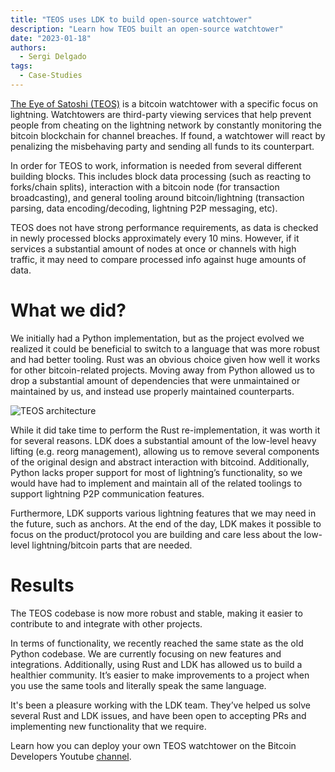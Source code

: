 ```yaml
---
title: "TEOS uses LDK to build open-source watchtower"
description: "Learn how TEOS built an open-source watchtower"
date: "2023-01-18"
authors:
  - Sergi Delgado
tags:
  - Case-Studies
---
```


[The Eye of Satoshi (TEOS)](https://github.com/talaia-labs/rust-teos) is a bitcoin watchtower with a specific focus on lightning. Watchtowers are third-party viewing services that help prevent people from cheating on the lightning network by constantly monitoring the bitcoin blockchain for channel breaches. If found, a watchtower will react by penalizing the misbehaving party and sending all funds to its counterpart.

In order for TEOS to work, information is needed from several different building blocks. This includes block data processing (such as reacting to forks/chain splits), interaction with a bitcoin node (for transaction broadcasting), and general tooling around bitcoin/lightning (transaction parsing, data encoding/decoding, lightning P2P messaging, etc).

TEOS does not have strong performance requirements, as data is checked in newly processed blocks approximately every 10 mins. However, if it services a substantial amount of nodes at once or channels with high traffic, it may need to compare processed info against huge amounts of data.

# What we did?

We initially had a Python implementation, but as the project evolved we realized it could be beneficial to switch to a language that was more robust and had better tooling. Rust was an obvious choice given how well it works for other bitcoin-related projects. Moving away from Python allowed us to drop a substantial amount of dependencies that were unmaintained or maintained by us, and instead use properly maintained counterparts.

![TEOS architecture](../assets/teos-architecture-diagram.png)

While it did take time to perform the Rust re-implementation, it was worth it for several reasons. LDK does a substantial amount of the low-level heavy lifting (e.g. reorg management), allowing us to remove several components of the original design and abstract interaction with bitcoind. Additionally, Python lacks proper support for most of lightning’s functionality, so we would have had to implement and maintain all of the related toolings to support lightning P2P communication features.

Furthermore, LDK supports various lightning features that we may need in the future, such as anchors. At the end of the day, LDK makes it possible to focus on the product/protocol you are building and care less about the low-level lightning/bitcoin parts that are needed.

# Results

The TEOS codebase is now more robust and stable, making it easier to contribute to and integrate with other projects.

In terms of functionality, we recently reached the same state as the old Python codebase. We are currently focusing on new features and integrations. Additionally, using Rust and LDK has allowed us to build a healthier community. It’s easier to make improvements to a project when you use the same tools and literally speak the same language.

It's been a pleasure working with the LDK team. They’ve helped us solve several Rust and LDK issues, and have been open to accepting PRs and implementing new functionality that we require.

Learn how you can deploy your own TEOS watchtower on the Bitcoin Developers Youtube [channel](https://www.youtube.com/watch?v=8vzNB_NZt2A).
